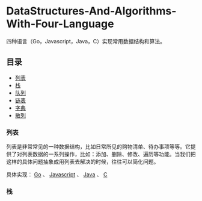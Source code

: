 # DataStructures-And-Algorithms-With-Four-Language

四种语言（Go，Javascript，Java，C）实现常用数据结构和算法。


## 目录
- [列表](#列表)
- [栈](#栈)
- [队列](#队列)
- [链表](#链表)
- [字典](#字典)
- [散列](#散列)


### 列表
列表是非常常见的一种数据结构，比如日常所见的购物清单、待办事项等等。它提供了对列表数据的一系列操作，比如：添加、删除、修改、遍历等功能。当我们把这样的具体问题抽象成用列表去解决的时候，往往可以简化问题。

具体实现： [Go]() 、 [Javascript]() 、 [Java]() 、 [C]()


### 栈

